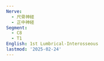 ```yaml
---
Nerve:
  - 尺骨神経
  - 正中神経
Segment:
  - C8
  - T1
English: 1st Lumbrical-Interosseous
lastmod: '2025-02-24'
---
```


